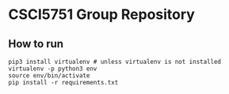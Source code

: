 
# CSCI5751 Group Repository


## How to run
	pip3 install virtualenv # unless virtualenv is not installed
	virtualenv -p python3 env
	source env/bin/activate
	pip install -r requirements.txt
